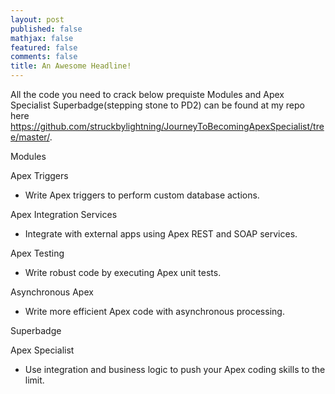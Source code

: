 ```yaml
---
layout: post
published: false
mathjax: false
featured: false
comments: false
title: An Awesome Headline!
---
```

All the code you need to crack below prequiste Modules and Apex Specialist Superbadge(stepping stone to PD2) can be found at my repo here <https://github.com/struckbylightning/JourneyToBecomingApexSpecialist/tree/master/>. 

Modules

Apex Triggers
- Write Apex triggers to perform custom database actions.

Apex Integration Services
- Integrate with external apps using Apex REST and SOAP services.

Apex Testing
- Write robust code by executing Apex unit tests.

Asynchronous Apex
- Write more efficient Apex code with asynchronous processing.

Superbadge

Apex Specialist
- Use integration and business logic to push your Apex coding skills to the limit.
